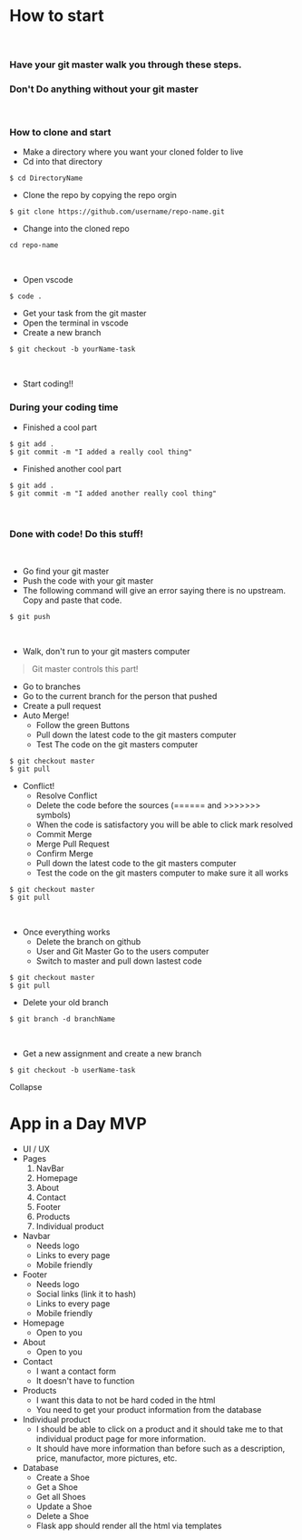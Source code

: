 # How to start
​
### Have your git master walk you through these steps.
### Don't Do anything without your git master
​
### How to clone and start
- Make a directory where you want your cloned folder to live
- Cd into that directory
```
$ cd DirectoryName
```
- Clone the repo by copying the repo orgin
```
$ git clone https://github.com/username/repo-name.git
```
- Change into the cloned repo
```
cd repo-name
```
​
- Open vscode
```
$ code .
```
- Get your task from the git master
- Open the terminal in vscode
- Create a new branch
```
$ git checkout -b yourName-task
```
​
- Start coding!!
​
### During your coding time
- Finished a cool part
```
$ git add .
$ git commit -m "I added a really cool thing"
```
- Finished another cool part
```
$ git add .
$ git commit -m "I added another really cool thing"
```
​
### Done with code! Do this stuff!
​
- Go find your git master
- Push the code with your git master
- The following command will give an error saying there is no upstream. Copy and paste that code.
```
$ git push
```
​
- Walk, don't run to your git masters computer
> Git master controls this part!
- Go to branches
- Go to the current branch for the person that pushed
- Create a pull request
​
- Auto Merge!
  - Follow the green Buttons
  - Pull down the latest code to the git masters computer
  - Test The code on the git masters computer
```
$ git checkout master
$ git pull
```
- Conflict!
  - Resolve Conflict
  - Delete the code before the sources (====== and >>>>>>> symbols)
  - When the code is satisfactory you will be able to click mark resolved
  - Commit Merge
  - Merge Pull Request
  - Confirm Merge
  - Pull down the latest code to the git masters computer
  - Test the code on the git masters computer to make sure it all works
```
$ git checkout master
$ git pull
```
​
- Once everything works
  - Delete the branch on github
  - User and Git Master Go to the users computer
  - Switch to master and pull down lastest code
```
$ git checkout master
$ git pull
```
- Delete your old branch
```
$ git branch -d branchName
```
​
- Get a new assignment and create a new branch
```
$ git checkout -b userName-task
```
Collapse




# App in a Day MVP
- UI / UX
- Pages
  1. NavBar
  2. Homepage
  3. About
  4. Contact
  5. Footer
  6. Products
  7. Individual product
- Navbar
  - Needs logo
  - Links to every page
  - Mobile friendly
- Footer
  - Needs logo
  - Social links (link it to hash)
  - Links to every page
  - Mobile friendly
- Homepage
  - Open to you
- About
  - Open to you
- Contact
  - I want a contact form
  - It doesn't have to function
- Products
  - I want this data to not be hard coded in the html
  - You need to get your product information from the database
- Individual product
  - I should be able to click on a product and it should take me to that individual product page for more information.
  - It should have more information than before such as a description, price, manufactor, more pictures, etc.
- Database
  - Create a Shoe
  - Get a Shoe
  - Get all Shoes
  - Update a Shoe
  - Delete a Shoe
  - Flask app should render all the html via templates